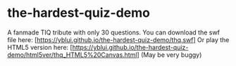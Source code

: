 # the-hardest-quiz-demo
A fanmade TIQ tribute with only 30 questions.
You can download the swf file here: [https://yblui.github.io/the-hardest-quiz-demo/thq.swf]
Or play the HTML5 version here: [https://yblui.github.io/the-hardest-quiz-demo/html5ver/thq_HTML5%20Canvas.html] (May be very buggy)

